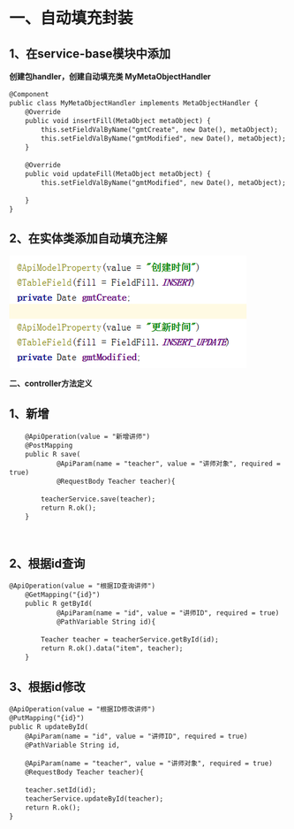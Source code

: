 # 一、自动填充封装

## 1、在service-base模块中添加

**创建包handler，创建自动填充类 MyMetaObjectHandler**

```
@Component
public class MyMetaObjectHandler implements MetaObjectHandler {
    @Override
    public void insertFill(MetaObject metaObject) {
        this.setFieldValByName("gmtCreate", new Date(), metaObject);
        this.setFieldValByName("gmtModified", new Date(), metaObject);
    }

    @Override
    public void updateFill(MetaObject metaObject) {
        this.setFieldValByName("gmtModified", new Date(), metaObject);

    }
}
```

## 2、在实体类添加自动填充注解

![img](./assets/91054b5b-c478-4ba3-86f5-95f465210b39.png)

**二、controller方法定义**

## 1、新增

```
    @ApiOperation(value = "新增讲师")
    @PostMapping
    public R save(
            @ApiParam(name = "teacher", value = "讲师对象", required = true)
            @RequestBody Teacher teacher){

        teacherService.save(teacher);
        return R.ok();
    }

    
```

## 2、根据id查询

```
@ApiOperation(value = "根据ID查询讲师")
    @GetMapping("{id}")
    public R getById(
            @ApiParam(name = "id", value = "讲师ID", required = true)
            @PathVariable String id){

        Teacher teacher = teacherService.getById(id);
        return R.ok().data("item", teacher);
    }

```

## 3、根据id修改

```
@ApiOperation(value = "根据ID修改讲师")
@PutMapping("{id}")
public R updateById(
    @ApiParam(name = "id", value = "讲师ID", required = true)
    @PathVariable String id,

    @ApiParam(name = "teacher", value = "讲师对象", required = true)
    @RequestBody Teacher teacher){

    teacher.setId(id);
    teacherService.updateById(teacher);
    return R.ok();
}
```
